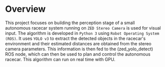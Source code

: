 # Overview
This project focuses on building the perception stage of a small autonomous racecar system running on `ZED Stereo Camera` is used for visual input. The algorithm is developed in `Python 3` using `Robot Operating System (ROS)`. It uses `YOLO v3` to extract the detected objects in the racecar's environment and their estimated distances are obtained from the stereo camera parameters. This information is then fed to the (zed_yolo_detect) ROS node, which can then be used to plan and control the autonomous racecar. This algorithm can run on real time with GPU.
